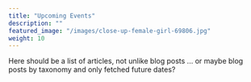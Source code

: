 ```yaml
---
title: "Upcoming Events"
description: ""
featured_image: "/images/close-up-female-girl-69806.jpg"
weight: 10
---
```


Here should be a list of articles, not unlike blog posts ... or maybe blog posts by taxonomy and only fetched future dates?
